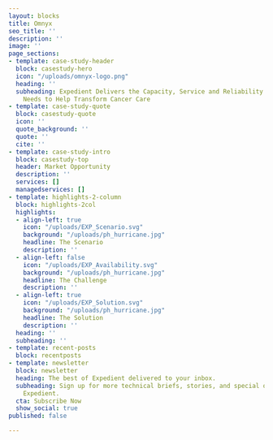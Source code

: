 ```yaml
---
layout: blocks
title: Omnyx
seo_title: ''
description: ''
image: ''
page_sections:
- template: case-study-header
  block: casestudy-hero
  icon: "/uploads/omnyx-logo.png"
  heading: ''
  subheading: Expedient Delivers the Capacity, Service and Reliability that Omnyx
    Needs to Help Transform Cancer Care
- template: case-study-quote
  block: casestudy-quote
  icon: ''
  quote_background: ''
  quote: ''
  cite: ''
- template: case-study-intro
  block: casestudy-top
  header: Market Opportunity
  description: ''
  services: []
  managedservices: []
- template: highlights-2-column
  block: highlights-2col
  highlights:
  - align-left: true
    icon: "/uploads/EXP_Scenario.svg"
    background: "/uploads/ph_hurricane.jpg"
    headline: The Scenario
    description: ''
  - align-left: false
    icon: "/uploads/EXP_Availability.svg"
    background: "/uploads/ph_hurricane.jpg"
    headline: The Challenge
    description: ''
  - align-left: true
    icon: "/uploads/EXP_Solution.svg"
    background: "/uploads/ph_hurricane.jpg"
    headline: The Solution
    description: ''
  heading: ''
  subheading: ''
- template: recent-posts
  block: recentposts
- template: newsletter
  block: newsletter
  heading: The best of Expedient delivered to your inbox.
  subheading: Sign up for more technical briefs, stories, and special offers from
    Expedient.
  cta: Subscribe Now
  show_social: true
published: false

---
```

